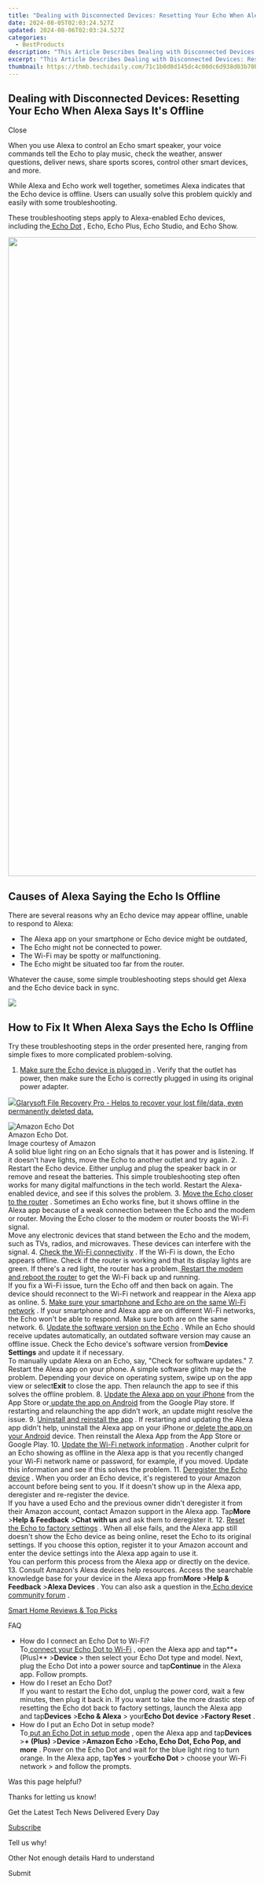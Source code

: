 ```yaml
---
title: "Dealing with Disconnected Devices: Resetting Your Echo When Alexa Says It's Offline"
date: 2024-08-05T02:03:24.527Z
updated: 2024-08-06T02:03:24.527Z
categories:
  - BestProducts
description: "This Article Describes Dealing with Disconnected Devices: Resetting Your Echo When Alexa Says It's Offline"
excerpt: "This Article Describes Dealing with Disconnected Devices: Resetting Your Echo When Alexa Says It's Offline"
thumbnail: https://thmb.techidaily.com/71c1b0d0d145dc4c00dc6d938d03b70bdf9ec4a8786caa41676fddc28bb6d867.jpg
---
```


## Dealing with Disconnected Devices: Resetting Your Echo When Alexa Says It's Offline

Close 

 When you use Alexa to control an Echo smart speaker, your voice commands tell the Echo to play music, check the weather, answer questions, deliver news, share sports scores, control other smart devices, and more.

 While Alexa and Echo work well together, sometimes Alexa indicates that the Echo device is offline. Users can usually solve this problem quickly and easily with some troubleshooting.

 These troubleshooting steps apply to Alexa-enabled Echo devices, including the[ Echo Dot](https://www.lifewire.com/amazon-dot-4149509) , Echo, Echo Plus, Echo Studio, and Echo Show.

<!-- affiliate ads begin -->
<a href="https://boody-eco-wear.pxf.io/c/5597632/1572622/13846" target="_top" id="1572622"><img src="//a.impactradius-go.com/display-ad/13846-1572622" border="0" alt="" width="1000" height="1298"/></a><img height="0" width="0" src="https://imp.pxf.io/i/5597632/1572622/13846" style="position:absolute;visibility:hidden;" border="0" />
<!-- affiliate ads end -->
##  Causes of Alexa Saying the Echo Is Offline 

 There are several reasons why an Echo device may appear offline, unable to respond to Alexa:

* The Alexa app on your smartphone or Echo device might be outdated,
* The Echo might not be connected to power.
* The Wi-Fi may be spotty or malfunctioning.
* The Echo might be situated too far from the router.

 Whatever the cause, some simple troubleshooting steps should get Alexa and the Echo device back in sync.

<!-- affiliate ads begin -->
<a href="https://store.nero.com/order/checkout.php?PRODS=42570605&QTY=1&AFFILIATE=108875&CART=1"><img src="http://cdnwww.nero.com/nero-com-wAssets/img/banners/2023/usbXcopy/Nero_USB_x_copy_Screen_2.png" border="0"></a>
<!-- affiliate ads end -->
##  How to Fix It When Alexa Says the Echo Is Offline 

 Try these troubleshooting steps in the order presented here, ranging from simple fixes to more complicated problem-solving.

1. [ Make sure the Echo device is plugged in](https://www.lifewire.com/set-up-amazon-echo-4153561) . Verify that the outlet has power, then make sure the Echo is correctly plugged in using its original power adapter.  
<!-- affiliate ads begin -->
<a href="https://order.glarysoft.com/order/checkout.php?PRODS=35408920&QTY=1&AFFILIATE=108875&CART=1"><img src="https://secure.avangate.com/images/merchant/6734fa703f6633ab896eecbdfad8953a/products/FR-200-1.png" border="0">Glarysoft File Recovery Pro - Helps to recover your lost file/data, even permanently deleted data. </a>
<!-- affiliate ads end -->
![Amazon Echo Dot](https://www.lifewire.com/thmb/p8K0InHd7jmJeH127Yx0SOg6S3g=/1500x0/filters:no_upscale():max_bytes(150000):strip_icc():format(webp)/amazon-echo-dot-amzn-bx-59ecbc3daf5d3a00100c5cab.jpg)  
Amazon Echo Dot.  
Image courtesy of Amazon  
 A solid blue light ring on an Echo signals that it has power and is listening. If it doesn't have lights, move the Echo to another outlet and try again.
2. Restart the Echo device. Either unplug and plug the speaker back in or remove and reseat the batteries. This simple troubleshooting step often works for many digital malfunctions in the tech world. Restart the Alexa-enabled device, and see if this solves the problem.
3. [ Move the Echo closer to the router](https://www.lifewire.com/troubleshooting-dropped-signals-and-spotty-connections-2378239) . Sometimes an Echo works fine, but it shows offline in the Alexa app because of a weak connection between the Echo and the modem or router. Moving the Echo closer to the modem or router boosts the Wi-Fi signal.  
 Move any electronic devices that stand between the Echo and the modem, such as TVs, radios, and microwaves. These devices can interfere with the signal.
4. [ Check the Wi-Fi connectivity](https://www.lifewire.com/check-network-connection-status-of-wireless-devices-818268) . If the Wi-Fi is down, the Echo appears offline. Check if the router is working and that its display lights are green. If there's a red light, the router has a problem.[ Restart the modem and reboot the router](https://www.lifewire.com/how-to-properly-restart-a-router-modem-2624570) to get the Wi-Fi back up and running.  
 If you fix a Wi-Fi issue, turn the Echo off and then back on again. The device should reconnect to the Wi-Fi network and reappear in the Alexa app as online.
5. [ Make sure your smartphone and Echo are on the same Wi-Fi network](https://www.lifewire.com/connect-echo-and-alexa-to-wi-fi-4158308) . If your smartphone and Alexa app are on different Wi-Fi networks, the Echo won't be able to respond. Make sure both are on the same network.
6. [ Update the software version on the Echo](https://www.lifewire.com/update-echo-dot-5198689) . While an Echo should receive updates automatically, an outdated software version may cause an offline issue. Check the Echo device's software version from**Device Settings** and update it if necessary.  
 To manually update Alexa on an Echo, say, "Check for software updates."
7. Restart the Alexa app on your phone. A simple software glitch may be the problem. Depending your device on operating system, swipe up on the app view or select**Exit** to close the app. Then relaunch the app to see if this solves the offline problem.
8. [ Update the Alexa app on your iPhone](https://www.lifewire.com/ways-to-keep-iphone-apps-to-date-2000645) from the App Store or[ update the app on Android](https://www.lifewire.com/update-apps-on-android-7106106) from the Google Play store. If restarting and relaunching the app didn't work, an update might resolve the issue.
9. [ Uninstall and reinstall the app](https://www.lifewire.com/delete-apps-from-iphone-2000648) . If restarting and updating the Alexa app didn't help, uninstall the Alexa app on your iPhone or[ delete the app on your Android](https://www.lifewire.com/delete-apps-on-android-phone-5271421) device. Then reinstall the Alexa App from the App Store or Google Play.
10. [ Update the Wi-Fi network information](https://www.lifewire.com/how-to-move-with-alexa-4690452) . Another culprit for an Echo showing as offline in the Alexa app is that you recently changed your Wi-Fi network name or password, for example, if you moved. Update this information and see if this solves the problem.
11. [ Deregister the Echo device](https://www.lifewire.com/register-an-echo-dot-5185594) . When you order an Echo device, it's registered to your Amazon account before being sent to you. If it doesn't show up in the Alexa app, deregister and re-register the device.  
 If you have a used Echo and the previous owner didn't deregister it from their Amazon account, contact Amazon support in the Alexa app. Tap**More** \>**Help & Feedback** \>**Chat with us** and ask them to deregister it.
12. [ Reset the Echo to factory settings](https://www.lifewire.com/how-to-reset-alexa-on-echo-devices-4795683) . When all else fails, and the Alexa app still doesn't show the Echo device as being online, reset the Echo to its original settings. If you choose this option, register it to your Amazon account and enter the device settings into the Alexa app again to use it.  
 You can perform this process from the Alexa app or directly on the device.
13. Consult Amazon's Alexa devices help resources. Access the searchable knowledge base for your device in the Alexa app from**More** \>**Help & Feedback** \>**Alexa Devices** . You can also ask a question in the[ Echo device community forum](https://www.amazonforum.com/s/echo-family) .

[ Smart Home Reviews & Top Picks ](https://www.lifewire.com/best-smart-home-products-4034624) 

 FAQ

* How do I connect an Echo Dot to Wi-Fi?  
 To[ connect your Echo Dot to Wi-Fi](https://www.lifewire.com/connect-echo-dot-to-wifi-5198657) , open the Alexa app and tap**\+ (Plus)** \>**Device** \> then select your Echo Dot type and model. Next, plug the Echo Dot into a power source and tap**Continue** in the Alexa app. Follow prompts.
* How do I reset an Echo Dot?  
 If you want to restart the Echo dot, unplug the power cord, wait a few minutes, then plug it back in. If you want to take the more drastic step of resetting the Echo dot back to factory settings, launch the Alexa app and tap**Devices** \>**Echo & Alexa** \> your**Echo Dot device** \>**Factory Reset** .
* How do I put an Echo Dot in setup mode?  
 To[ put an Echo Dot in setup mode](https://www.lifewire.com/setup-mode-echo-dot-5183932) , open the Alexa app and tap**Devices** \>**\+ (Plus)** \>**Device** \>**Amazon Echo** \>**Echo, Echo Dot, Echo Pop, and more** . Power on the Echo Dot and wait for the blue light ring to turn orange. In the Alexa app, tap**Yes** \> your**Echo Dot** \> choose your Wi-Fi network > and follow the prompts.

Was this page helpful?

Thanks for letting us know!

 Get the Latest Tech News Delivered Every Day

[ Subscribe ](https://www.lifewire.com/#) 

Tell us why!

 Other  Not enough details  Hard to understand 

 Submit

<ins class="adsbygoogle"
     style="display:block"
     data-ad-format="autorelaxed"
     data-ad-client="ca-pub-7571918770474297"
     data-ad-slot="1223367746"></ins>



<ins class="adsbygoogle"
     style="display:block"
     data-ad-client="ca-pub-7571918770474297"
     data-ad-slot="8358498916"
     data-ad-format="auto"
     data-full-width-responsive="true"></ins>
